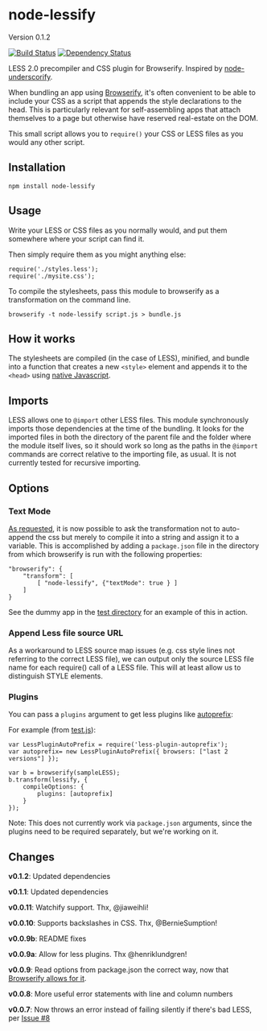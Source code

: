 node-lessify 
============
Version 0.1.2

[![Build Status](https://travis-ci.org/wilson428/node-lessify.png)](https://travis-ci.org/wilson428/node-lessify)
[![Dependency Status](https://david-dm.org/TimeMagazine/time-interactive.svg)](https://david-dm.org/TimeMagazine/time-interactive)

LESS 2.0 precompiler and CSS plugin for Browserify. Inspired by [node-underscorify](https://github.com/maxparm/node-underscorify).

When bundling an app using [Browserify](http://browserify.org/), it's often convenient to be able to include your CSS as a script that appends the style declarations to the head. This is particularly relevant for self-assembling apps that attach themselves to a page but otherwise have reserved real-estate on the DOM.

This small script allows you to `require()` your CSS or LESS files as you would any other script.

## Installation

```
npm install node-lessify
```

## Usage
Write your LESS or CSS files as you normally would, and put them somewhere where your script can find it.

Then simply require them as you might anything else:

```
require('./styles.less');
require('./mysite.css');
```

To compile the stylesheets, pass this module to browserify as a transformation on the command line.

```
browserify -t node-lessify script.js > bundle.js
```

## How it works

The stylesheets are compiled (in the case of LESS), minified, and bundle into a function that creates a new `<style>` element and appends it to the `<head>` using [native Javascript](http://stackoverflow.com/questions/524696/how-to-create-a-style-tag-with-javascript).

## Imports
LESS allows one to ```@import``` other LESS files. This module synchronously imports those dependencies at the time of the bundling. It looks for the imported files in both the directory of the parent file and the folder where the module itself lives, so it should work so long as the paths in the ```@import``` commands are correct relative to the importing file, as usual. It is not currently tested for recursive importing.

## Options

### Text Mode
[As requested](https://github.com/wilson428/node-lessify/issues/1), it is now possible to ask the transformation not to auto-append the css but merely to compile it into a string and assign it to a variable. This is accomplished by adding a `package.json` file in the directory from which browserify is run with the following properties:

    "browserify": {
        "transform": [
            [ "node-lessify", {"textMode": true } ]
        ]
    }

See the dummy app in the [test directory](/test) for an example of this in action.

### Append Less file source URL
As a workaround to LESS source map issues (e.g. css style lines not referring to the correct LESS file), we can output 
 only the source LESS file name for each require() call of a LESS file. This will at least allow us to distinguish 
 STYLE elements. 

### Plugins
You can pass a `plugins` argument to get less plugins like [autoprefix](https://www.npmjs.com/package/less-plugin-autoprefix):

For example (from [test.js](test/test.js)):

	var LessPluginAutoPrefix = require('less-plugin-autoprefix');
	var autoprefix= new LessPluginAutoPrefix({ browsers: ["last 2 versions"] });

	var b = browserify(sampleLESS);
	b.transform(lessify, {
		compileOptions: {
			plugins: [autoprefix] 
		}
	});

Note: This does not currently work via `package.json` arguments, since the plugins need to be required separately, but we're working on it.

## Changes
**v0.1.2**: Updated dependencies

**v0.1.1**: Updated dependencies

**v0.0.11**: Watchify support. Thx, @jiaweihli!

**v0.0.10**: Supports backslashes in CSS. Thx, @BernieSumption!

**v0.0.9b**: README fixes

**v0.0.9a**: Allow for less plugins. Thx @henriklundgren!

**v0.0.9**: Read options from package.json the correct way, now that [Browserify allows for it](https://github.com/substack/node-browserify#btransformtr-opts).

**v0.0.8**: More useful error statements with line and column numbers

**v0.0.7**: Now throws an error instead of failing silently if there's bad LESS, per [Issue #8](https://github.com/wilson428/node-lessify/issues/8)
